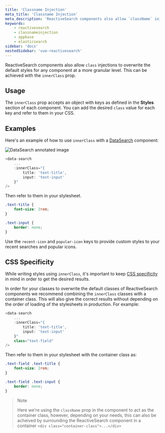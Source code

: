 ```yaml
---
title: 'Classname Injection'
meta_title: 'Classname Injection'
meta_description: 'ReactiveSearch components also allow `className` injections to overwrite the default styles for any component at a more granular level. '
keywords:
    - reactivesearch
    - classnameinjection
    - appbase
    - elasticsearch
sidebar: 'docs'
nestedSidebar: 'vue-reactivesearch'
---
```


ReactiveSearch components also allow `class` injections to overwrite the default styles for any component at a more granular level. This can be achieved with the `innerClass` prop.

## Usage

The `innerClass` prop accepts an object with keys as defined in the **Styles** section of each component. You can add the desired `class` value for each key and refer to them in your CSS.

## Examples

Here's an example of how to use `innerClass` with a [DataSearch](/docs/reactivesearch/vue/search/DataSearch/) component:

![DataSearch annotated image](https://imgur.com/f20AvrZ.png)

```js
<data-search
    ...
    :innerClass="{
        title: 'text-title',
        input: 'text-input'
    }"
/>
```

Then refer to them in your stylesheet.

```css
.text-title {
	font-size: 2rem;
}

.text-input {
	border: none;
}
```

Use the `recent-icon` and `popular-icon` keys to provide custom styles to your recent searches and popular icons.

## CSS Specificity

While writing styles using `innerClass`, it's important to keep [CSS specificity](https://developer.mozilla.org/en-US/docs/Web/CSS/Specificity) in mind in order to get the desired results.

In order for your classes to overwrite the default classes of ReactiveSearch components we recommend combining the `innerClass` classes with a container class. This will also give the correct results without depending on the order of loading of the stylesheets in production. For example:

```js
<data-search
    ...
    :innerClass="{
        title: 'text-title',
        input: 'text-input'
    }"
    class="text-field"
/>
```

Then refer to them in your stylesheet with the container class as:

```css
.text-field .text-title {
	font-size: 2rem;
}

.text-field .text-input {
	border: none;
}
```

> Note
>
> Here we're using the `className` prop in the component to act as the container class, however, depending on your needs, this can also be acheived by surrounding the ReactiveSearch component in a container `<div class="container-class">...</div>`
